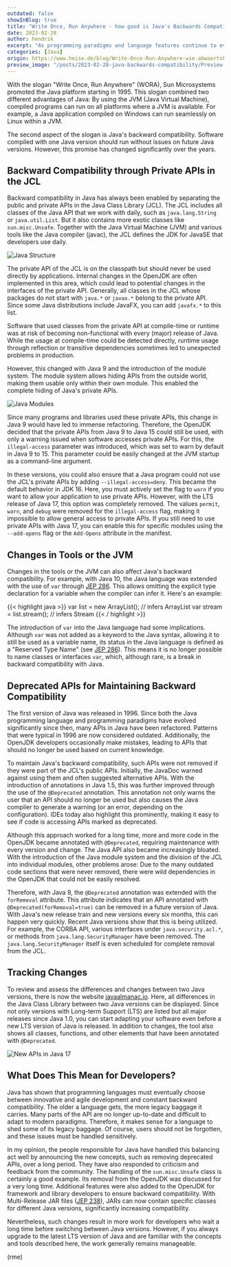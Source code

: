 ```yaml
---
outdated: false
showInBlog: true
title: "Write Once, Run Anywhere - how good is Java's Backwards Compatibility?"
date: 2023-02-28
author: hendrik
excerpt: "As programming paradigms and language features continue to evolve, a question arises: Can Java still maintain the always advertised backwards compatibility?"
categories: [Java]
origin: https://www.heise.de/blog/Write-Once-Run-Anywhere-wie-abwaertskompatibel-ist-Java-eigentlich-wirklich-7342188.html
preview_image: "/posts/2023-02-28-java-backwards-compatibility/Preview.jpg"
---
```


With the slogan "Write Once, Run Anywhere" (WORA), Sun Microsystems promoted the Java platform starting in 1995. This slogan combined two different advantages of Java: By using the JVM (Java Virtual Machine), compiled programs can run on all platforms where a JVM is available. For example, a Java application compiled on Windows can run seamlessly on Linux within a JVM.

The second aspect of the slogan is Java's backward compatibility. Software compiled with one Java version should run without issues on future Java versions. However, this promise has changed significantly over the years.

## Backward Compatibility through Private APIs in the JCL

Backward compatibility in Java has always been enabled by separating the public and private APIs in the Java Class Library (JCL). The JCL includes all classes of the Java API that we work with daily, such as `java.lang.String` or `java.util.List`. But it also contains more exotic classes like `sun.misc.Unsafe`. Together with the Java Virtual Machine (JVM) and various tools like the Java compiler (javac), the JCL defines the JDK for JavaSE that developers use daily.


![Java Structure](/posts/2023-02-28-java-backwards-compatibility/java-structure.jpg)

The private API of the JCL is on the classpath but should never be used directly by applications. Internal changes in the OpenJDK are often implemented in this area, which could lead to potential changes in the interfaces of the private API. Generally, all classes in the JCL whose packages do not start with `java.*` or `javax.*` belong to the private API. Since some Java distributions include JavaFX, you can add `javafx.*` to this list.

Software that used classes from the private API at compile-time or runtime was at risk of becoming non-functional with every (major) release of Java. While the usage at compile-time could be detected directly, runtime usage through reflection or transitive dependencies sometimes led to unexpected problems in production.

However, this changed with Java 9 and the introduction of the module system. The module system allows hiding APIs from the outside world, making them usable only within their own module. This enabled the complete hiding of Java's private APIs.

![Java Modules](/posts/2023-02-28-java-backwards-compatibility/java-modules.jpeg)

Since many programs and libraries used these private APIs, this change in Java 9 would have led to immense refactoring. Therefore, the OpenJDK decided that the private APIs from Java 9 to Java 15 could still be used, with only a warning issued when software accesses private APIs. For this, the `illegal-access` parameter was introduced, which was set to warn by default in Java 9 to 15. This parameter could be easily changed at the JVM startup as a command-line argument.

In these versions, you could also ensure that a Java program could not use the JCL's private APIs by adding `--illegal-access=deny`. This became the default behavior in JDK 16. Here, you must actively set the flag to `warn` if you want to allow your application to use private APIs. However, with the LTS release of Java 17, this option was completely removed. The values `permit`, `warn`, and `debug` were removed for the `illegal-access` flag, making it impossible to allow general access to private APIs. If you still need to use private APIs with Java 17, you can enable this for specific modules using the `--add-opens` flag or the `Add-Opens` attribute in the manifest.

## Changes in Tools or the JVM

Changes in the tools or the JVM can also affect Java's backward compatibility. For example, with Java 10, the Java language was extended with the use of `var` through [JEP 286](https://openjdk.org/jeps/286). This allows omitting the explicit type declaration for a variable when the compiler can infer it. Here's an example:

{{< highlight java >}}
var list = new ArrayList<String>(); // infers ArrayList<String>
var stream = list.stream(); // infers Stream<String>
{{< / highlight >}}

The introduction of `var` into the Java language had some implications. Although `var` was not added as a keyword to the Java syntax, allowing it to still be used as a variable name, its status in the Java language is defined as a "Reserved Type Name" (see [JEP 286](https://openjdk.org/jeps/286)). This means it is no longer possible to name classes or interfaces `var`, which, although rare, is a break in backward compatibility with Java.

## Deprecated APIs for Maintaining Backward Compatibility

The first version of Java was released in 1996. Since both the Java programming language and programming paradigms have evolved significantly since then, many APIs in Java have been refactored. Patterns that were typical in 1996 are now considered outdated. Additionally, the OpenJDK developers occasionally make mistakes, leading to APIs that should no longer be used based on current knowledge.

To maintain Java's backward compatibility, such APIs were not removed if they were part of the JCL's public APIs. Initially, the JavaDoc warned against using them and often suggested alternative APIs. With the introduction of annotations in Java 1.5, this was further improved through the use of the `@Deprecated` annotation. This annotation not only warns the user that an API should no longer be used but also causes the Java compiler to generate a warning (or an error, depending on the configuration). IDEs today also highlight this prominently, making it easy to see if code is accessing APIs marked as deprecated.

Although this approach worked for a long time, more and more code in the OpenJDK became annotated with `@Deprecated`, requiring maintenance with every version and change. The Java API also became increasingly bloated. With the introduction of the Java module system and the division of the JCL into individual modules, other problems arose: Due to the many outdated code sections that were never removed, there were wild dependencies in the OpenJDK that could not be easily resolved.

Therefore, with Java 9, the `@Deprecated` annotation was extended with the `forRemoval` attribute. This attribute indicates that an API annotated with `@Deprecated(forRemoval=true)` can be removed in a future version of Java. With Java's new release train and new versions every six months, this can happen very quickly. Recent Java versions show that this is being utilized. For example, the CORBA API, various interfaces under `java.security.acl.*`, or methods from `java.lang.SecurityManager` have been removed. The `java.lang.SecurityManager` itself is even scheduled for complete removal from the JCL.

## Tracking Changes

To review and assess the differences and changes between two Java versions, there is now the website [javaalmanac.io](https://javaalmanac.io/). Here, all differences in the Java Class Library between two Java versions can be displayed. Since not only versions with Long-term Support (LTS) are listed but all major releases since Java 1.0, you can start adapting your software even before a new LTS version of Java is released. In addition to changes, the tool also shows all classes, functions, and other elements that have been annotated with `@Deprecated`.

![New APIs in Java 17](/posts/2023-02-28-java-backwards-compatibility/java-new-apis.jpg)

## What Does This Mean for Developers?

Java has shown that programming languages must eventually choose between innovative and agile development and constant backward compatibility. The older a language gets, the more legacy baggage it carries. Many parts of the API are no longer up-to-date and difficult to adapt to modern paradigms. Therefore, it makes sense for a language to shed some of its legacy baggage. Of course, users should not be forgotten, and these issues must be handled sensitively.

In my opinion, the people responsible for Java have handled this balancing act well by announcing the new concepts, such as removing deprecated APIs, over a long period. They have also responded to criticism and feedback from the community. The handling of the `sun.misc.Unsafe` class is certainly a good example. Its removal from the OpenJDK was discussed for a very long time. Additional features were also added to the OpenJDK for framework and library developers to ensure backward compatibility. With Multi-Release JAR files ([JEP 238](https://openjdk.org/jeps/238)), JARs can now contain specific classes for different Java versions, significantly increasing compatibility.

Nevertheless, such changes result in more work for developers who wait a long time before switching between Java versions. However, if you always upgrade to the latest LTS version of Java and are familiar with the concepts and tools described here, the work generally remains manageable.

(rme)